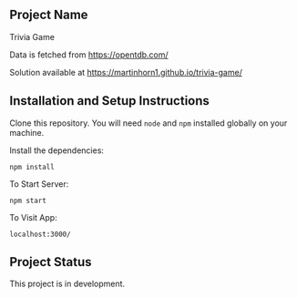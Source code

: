 ## Project Name

Trivia Game

Data is fetched from https://opentdb.com/

Solution available at https://martinhorn1.github.io/trivia-game/

## Installation and Setup Instructions

Clone this repository. You will need `node` and `npm` installed globally on your machine.

Install the dependencies:

`npm install`

To Start Server:

`npm start`

To Visit App:

`localhost:3000/`

## Project Status

This project is in development.